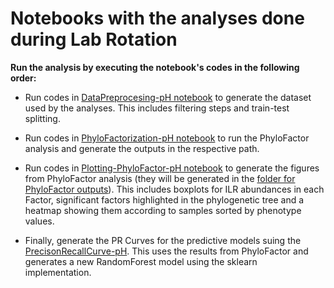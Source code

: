 # Notebooks with the analyses done during Lab Rotation

**Run the analysis by executing the notebook's codes in the following order:**

- Run codes in [DataPreprocesing-pH notebook](DataPreprocessing-pH.ipynb) to generate the dataset used by
the analyses. This includes filtering steps and train-test splitting.

- Run codes in [PhyloFactorization-pH notebook](PhyloFactorization-pH.ipynb) to run the PhyloFactor analysis
and generate the outputs in the respective path.

- Run codes in [Plotting-PhyloFactor-pH notebook](Plotting-PhyloFactor-pH.ipynb) to generate the figures
from PhyloFactor analysis (they will be generated in the [folder for PhyloFactor outputs](../outputs/PhyloFactor)).
 This includes boxplots for ILR abundances in each Factor, significant factors
highlighted in the phylogenetic tree and a heatmap showing them according to samples sorted by phenotype values.

- Finally, generate the PR Curves for the predictive models suing the [PrecisonRecallCurve-pH](PrecisionRecallCurve-pH.ipynb).
This uses the results from PhyloFactor and generates a new RandomForest model using the sklearn implementation.
